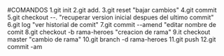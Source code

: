 #COMANDOS
1.git init
2.git add.
3.git reset "bajar cambios"
4.git commit
5.git checkout --. "recuperar version inicial despues del ultimo commit"
6.git log "ver historial de comit"
7.git commit --amend "editar nombre de comit
8.git checkout -b rama-heroes "creacion de rama"
9.it checkout master "cambio de rama"
10.git branch -d rama-heroes
11.git push
12.git commit -am